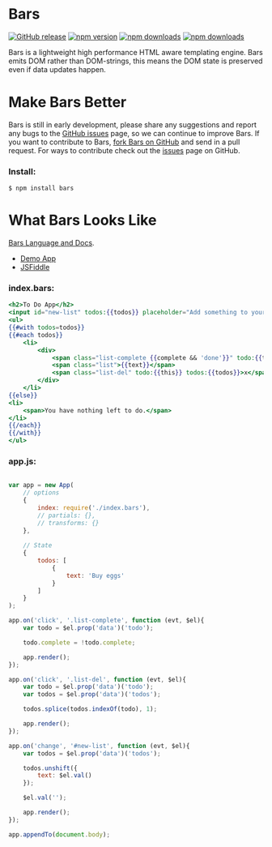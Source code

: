 # Bars

[![GitHub release](https://img.shields.io/github/release/Mike96angelo/Bars.svg?maxAge=21600)](https://github.com/Mike96Angelo/Bars/releases)
[![npm version](https://img.shields.io/npm/v/bars.svg?maxAge=21600)](https://www.npmjs.com/package/bars)
[![npm downloads](https://img.shields.io/npm/dm/bars.svg?maxAge=604800)](https://npm-stat.com/charts.html?package=bars&from=2015-08-13)
[![npm downloads](https://img.shields.io/npm/dt/bars.svg?maxAge=604800)](https://npm-stat.com/charts.html?package=bars&from=2015-08-13)

Bars is a lightweight high performance HTML aware templating engine.  Bars emits DOM rather than DOM-strings, this means the DOM state is preserved even if data updates happen.

# Make Bars Better

Bars is still in early development, please share any suggestions and report any bugs to the [GitHub issues](https://github.com/Mike96Angelo/Bars/issues) page, so we can continue to improve Bars.  If you want to contribute to Bars, [fork Bars on GitHub](https://github.com/Mike96Angelo/Bars) and send in a pull request.  For ways to contribute check out the [issues](https://github.com/Mike96Angelo/Bars/issues) page on GitHub.

### Install:
```
$ npm install bars
```

# What Bars Looks Like

[Bars Language and Docs](docs/js-interface.md).
* [Demo App](https://mike96angelo.github.io/Bars/demo/)
* [JSFiddle](https://jsfiddle.net/ufcdxm4q/)

### index.bars:
```handlebars
<h2>To Do App</h2>
<input id="new-list" todos:{{todos}} placeholder="Add something to your list..." />
<ul>
{{#with todos=todos}}
{{#each todos}}
    <li>
        <div>
            <span class="list-complete {{complete && 'done'}}" todo:{{this}}></span>
            <span class="list">{{text}}</span>
            <span class="list-del" todo:{{this}} todos:{{todos}}>x</span>
        </div>
    </li>
{{else}}
<li>
    <span>You have nothing left to do.</span>
</li>
{{/each}}
{{/with}}
</ul>
```
### app.js:
```javascript

var app = new App(
    // options
    {
        index: require('./index.bars'),
        // partials: {},
        // transforms: {}
    },
    
    // State
    {
        todos: [
            {
                text: 'Buy eggs'
            }
        ]
    }
);

app.on('click', '.list-complete', function (evt, $el){
    var todo = $el.prop('data')('todo');

    todo.complete = !todo.complete;

    app.render();
});

app.on('click', '.list-del', function (evt, $el){
    var todo = $el.prop('data')('todo');
    var todos = $el.prop('data')('todos');

    todos.splice(todos.indexOf(todo), 1);

    app.render();
});

app.on('change', '#new-list', function (evt, $el){
    var todos = $el.prop('data')('todos');

    todos.unshift({
        text: $el.val()
    });

    $el.val('');

    app.render();
});

app.appendTo(document.body);
```
